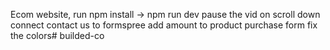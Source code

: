 Ecom website, run npm install -> npm run dev
pause the vid on scroll down
connect contact us to formspree
add amount to product purchase form
fix the colors# builded-co
